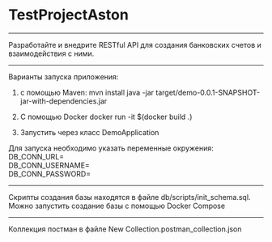 # TestProjectAston

***
Разработайте и внедрите RESTful API для создания банковских счетов и взаимодействия с ними.

***
Варианты запуска приложения: 
1. с помощью Maven:
      mvn install
      java -jar target/demo-0.0.1-SNAPSHOT-jar-with-dependencies.jar

2. С помощью Docker
     docker run -it $(docker build .)
3. Запустить через класс DemoApplication


Для запуска необходимо указать переменные окружения:
DB_CONN_URL=    
DB_CONN_USERNAME=    
DB_CONN_PASSWORD=
***

Скрипты создания базы находятся в файле db/scripts/init_schema.sql.
Можно запустить создание базы с помощью Docker Compose


***

Коллекция постман в файле New Collection.postman_collection.json